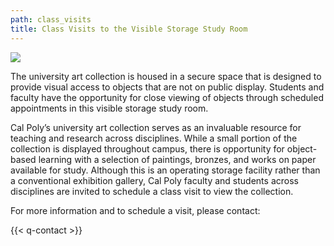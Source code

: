 ```yaml
---
path: class_visits
title: Class Visits to the Visible Storage Study Room
---
```

![](/img/imag4054-lr.jpg)

The university art collection is housed in a secure space that is designed to provide visual access to objects that are not on public display. Students and faculty have the opportunity for close viewing of objects through scheduled appointments in this visible storage study room.

Cal Poly’s university art collection serves as an invaluable resource for teaching and research across disciplines.  While a small portion of the collection is displayed throughout campus, there is opportunity for object-based learning with a selection of paintings, bronzes, and works on paper available for study. Although this is an operating storage facility rather than a conventional exhibition gallery, Cal Poly faculty and students across disciplines are invited to schedule a class visit to view the collection.

For more information and to schedule a visit, please contact:

{{< q-contact >}}